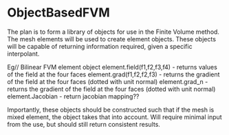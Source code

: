 # ObjectBasedFVM

The plan is to form a library of objects for use in the Finite Volume method. 
The mesh elements will be used to create element objects. 
These objects will be capable of returning information required, given a specific interpolant.

Eg// Bilinear FVM
element object 
  element.field(f1,f2,f3,f4) - returns values of the field at the four faces
  element.grad(f1,f2,f2,f3) - returns the gradient of the field at the four faces (dotted with unit normal)
  element.grad_n - returns the gradient of the field at the four faces (dotted with unit normal)
  element.Jacobian - return jacobian mapping?? 
  
Importantly, these objects should be constructed such that if the mesh is mixed element, the object takes that into account.
Will require minimal input from the use, but should still return consistent results. 
